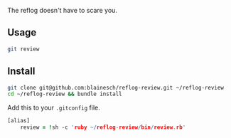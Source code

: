 The reflog doesn't have to scare you.

## Usage
~~~ bash
git review
~~~

## Install
~~~ bash
git clone git@github.com:blainesch/reflog-review.git ~/reflog-review
cd ~/reflog-review && bundle install
~~~

Add this to your `.gitconfig` file.
~~~ prolog
[alias]
	review = !sh -c 'ruby ~/reflog-review/bin/review.rb'
~~~
